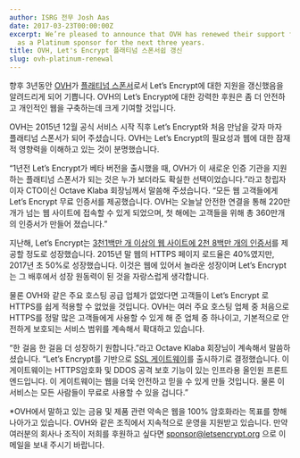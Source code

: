 ```yaml
---
author: ISRG 전무 Josh Aas
date: 2017-03-23T00:00:00Z
excerpt: We’re pleased to announce that OVH has renewed their support for Let’s Encrypt
  as a Platinum sponsor for the next three years.
title: OVH, Let's Encrypt 플래티넘 스폰서쉽 갱신
slug: ovh-platinum-renewal
---
```


향후 3년동안 [OVH](https://www.ovh.com/)가 [플래티넘 스폰서](https://letsencrypt.org/sponsors/)로서 Let’s Encrypt에 대한 지원을 갱신했음을 알려드리게 되어 기쁩니다. OVH의 Let’s Encrypt에 대한 강력한 후원은 좀 더 안전하고 개인적인 웹을 구축하는데 크게 기여할 것입니다. 

OVH는 2015년 12월 공식 서비스 시작 직후 Let’s Encrypt와 처음 만남을 갖자 마자 플래티넘 스폰서가 되어 주셨습니다. OVH는 Let’s Encrypt의 필요성과 웹에 대한 잠재적 영향력을 이해하고 있는 것이 분명했습니다. 

“1년전 Let’s Encrypt가 베타 버전을 출시했을 때, OVH가 이 새로운 인증 기관을 지원하는 플래티넘 스폰서가 되는 것은 누가 보더라도 확실한 선택이었습니다.”라고 창립자이자 CTO이신 Octave Klaba 회장님께서 말씀해 주셨습니다. “모든 웹 고객들에게 Let’s Encrypt 무료 인증서를 제공했습니다. OVH는 오늘날 안전한 연결을 통해 220만 개가 넘는 웹 사이트에 접속할 수 있게 되었으며, 첫 해에는 고객들을 위해 총 360만개의 인증서가 만들어 졌습니다.”

지난해, Let’s Encrypt는 [3천1백만 개 이상의 웹 사이트에 2천 8백만 개의 인증서](https://letsencrypt.org/stats/)를 제공할 정도로 성장했습니다. 2015년 말 웹의 HTTPS 페이지 로드율은 40%였지만, 2017년 초 50%로 성장했습니다. 이것은 웹에 있어서 놀라운 성장이며 Let’s Encrypt는 그 배후에서 성장 원동력이 된 것을 자랑스럽게 생각합니다. 

물론 OVH와 같은 주요 호스팅 공급 업체가 없었다면 고객들이 Let’s Encrypt 로 HTTPS를 쉽게 적용할 수 없었을 것입니다. OVH는 여러 주요 호스팅 업체 중 처음으로 HTTPS를 정말 많은 고객들에게 사용할 수 있게 해 준 업체 중 하나이고, 기본적으로 안전하게 보호되는 서비스 범위를 계속해서 확대하고 있습니다.

“한 걸음 한 걸음 더 성장하기 원합니다.”라고 Octave Klaba 회장님이 계속해서 말씀하셨습니다. “Let’s Encrypt를 기반으로 [SSL 게이트웨이](https://www.ovh.com/ca/en/ssl-gateway/)를 출시하기로 결정했습니다. 이 게이트웨이는 HTTPS암호화 및 DDOS 공격 보호 기능이 있는 인프라용 올인원 프론트 엔드입니다. 이 게이트웨이는 웹을 더욱 안전하고 믿을 수 있게 만들 것입니다. 물론 이 서비스는 모든 사람들이 무료로 사용할 수 있을 겁니다.”

*OVH에서 말하고 있는 금융 및 제품 관련 약속은 웹을 100% 암호화라는 목표를 향해 나아가고 있습니다. OVH와 같은 조직에서 지속적으로 운영을 지원받고 있습니다. 만약 여러분의 회사나 조직이 저희를 후원하고 싶다면 [sponsor@letsencrypt.org](mailto:sponsor@letsencrypt.org) 으로 이메일을 보내 주시기 바랍니다.
